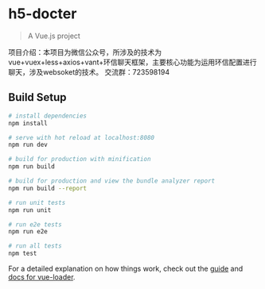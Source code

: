 # h5-docter

> A Vue.js project

项目介绍：本项目为微信公众号，所涉及的技术为  vue+vuex+less+axios+vant+环信聊天框架，主要核心功能为运用环信配置进行聊天，涉及websoket的技术。
交流群：723598194 



## Build Setup

``` bash
# install dependencies
npm install

# serve with hot reload at localhost:8080
npm run dev

# build for production with minification
npm run build

# build for production and view the bundle analyzer report
npm run build --report

# run unit tests
npm run unit

# run e2e tests
npm run e2e

# run all tests
npm test
```

For a detailed explanation on how things work, check out the [guide](http://vuejs-templates.github.io/webpack/) and [docs for vue-loader](http://vuejs.github.io/vue-loader).
